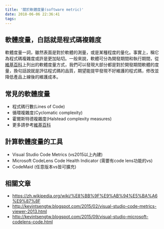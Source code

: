 ```yaml
---
title: '關於軟體度量(software metric)'
date: 2018-06-06 22:36:41
tags:
---
```


## 軟體度量，白話就是程式碼複雜度

軟體度量一詞，雖然表面是對於軟體的測量，或是某種程度的量化。事實上，稱它為程式碼複雜度或許是更加貼切。一般來說，軟體可分為開發期間和執行期間，從[維基百科](https://zh.wikipedia.org/wiki/%E8%BB%9F%E9%AB%94%E5%BA%A6%E9%87%8F)上列出的軟體度量方式，我們可以發現大部分都是對於開發期間軟體的度量，換句話說就是評估程式碼的品質，期望能提早發現不好維護的程式碼，修改並降低產品上線後的維護成本。

## 常見的軟體度量

- 程式碼行數(Lines of Code)
- 循環複雜度(Cyclomatic complexity)
- 霍爾斯特德複雜度(Halstead complexity measures)
- 更多請參考[維基百科](https://zh.wikipedia.org/wiki/%E8%BB%9F%E9%AB%94%E5%BA%A6%E9%87%8F)

## 計算軟體度量的工具

- Visual Studio Code Metrics (vs2015以上內建)
- Microsoft CodeLens Code Health Indicator (需要有code lens功能的vs)
- CodeMaid (任意版本vs皆可擴充)

## 相關文章

- https://zh.wikipedia.org/wiki/%E8%BB%9F%E9%AB%94%E5%BA%A6%E9%87%8F
- http://kevintsengtw.blogspot.com/2015/02/visual-studio-code-metrics-viewer-2013.html
- http://kevintsengtw.blogspot.com/2015/09/visual-studio-microsoft-codelens-code.html